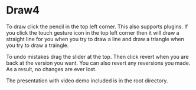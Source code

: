 # Draw4

To draw click the pencil in the top left corner. This also supports plugins. 
If you click the touch gesture icon in the top left corner then it will draw a straight line for you when you try to draw a line and draw a triangle when you try to draw a traingle.

To undo mistakes drag the slider at the top. Then click revert when you are back at the version you want. You can also revert any reversions you made. As a result, no changes are ever lost.



The presentation with video demo included is in the root directory.
